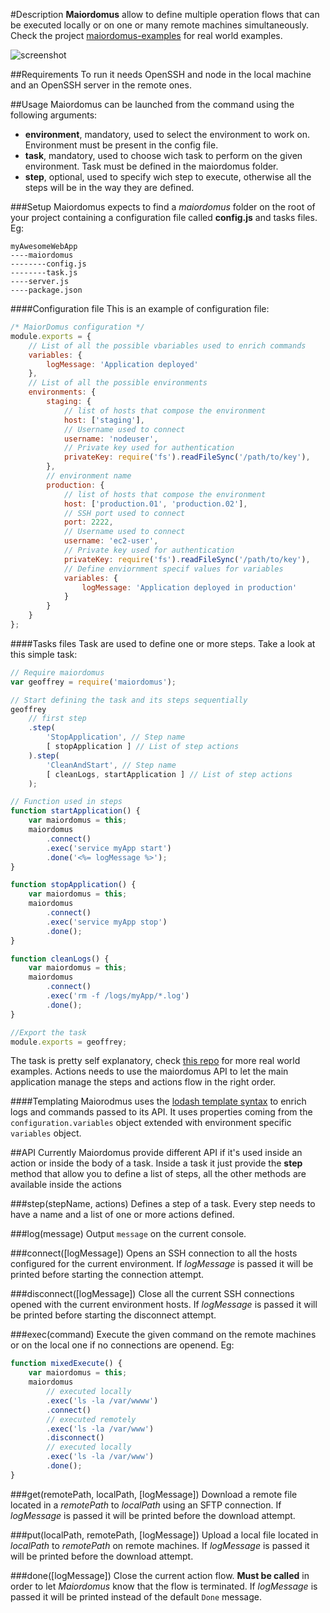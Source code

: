 #Description
**Maiordomus** allow to define multiple operation flows that can be executed locally or on one or many remote machines simultaneously.
Check the project [maiordomus-examples](https://github.com/NinjaTux/maiordomus-examples) for real world examples.

<img src="https://raw.github.com/ninjatux/maiorodmus/master/example.png" alt="screenshot" />

##Requirements
To run it needs OpenSSH and node in the local machine and an OpenSSH server in the remote ones.

##Usage
Maiordomus can be launched from the command using the following arguments:

* **environment**, mandatory, used to select the environment to work on. Environment must be present in the config file.
* **task**, mandatory, used to choose wich task to perform on the given environment. Task must be defined in the maiordomus folder.
* **step**, optional, used to specify wich step to execute, otherwise all the steps will be in the way they are defined.

###Setup
Maiordomus expects to find a *maiordomus* folder on the root of your project containing a configuration file called **config.js** and tasks files. Eg:

```
myAwesomeWebApp
----maiordomus
--------config.js
--------task.js
----server.js
----package.json
```

####Configuration file
This is an example of configuration file:

```js
/* MaiorDomus configuration */
module.exports = {
    // List of all the possible vbariables used to enrich commands
    variables: {
        logMessage: 'Application deployed'
    },
    // List of all the possible environments
    environments: {
        staging: {
            // list of hosts that compose the environment
            host: ['staging'],
            // Username used to connect
            username: 'nodeuser',
            // Private key used for authentication
            privateKey: require('fs').readFileSync('/path/to/key'),
        },
    	// environment name
        production: {
        	// list of hosts that compose the environment
            host: ['production.01', 'production.02'],
            // SSH port used to connect
            port: 2222,
            // Username used to connect
            username: 'ec2-user',
            // Private key used for authentication
            privateKey: require('fs').readFileSync('/path/to/key'),
            // Define enviornment specif values for variables
            variables: {
                logMessage: 'Application deployed in production'
            }
        }
    }
};

```

####Tasks files
Task are used to define one or more steps. Take a look at this simple task:

```js
// Require maiordomus
var geoffrey = require('maiordomus');

// Start defining the task and its steps sequentially
geoffrey
    // first step
    .step(
        'StopApplication', // Step name
        [ stopApplication ] // List of step actions
    ).step(
        'CleanAndStart', // Step name
        [ cleanLogs, startApplication ] // List of step actions
    );

// Function used in steps
function startApplication() {
    var maiordomus = this;
    maiordomus
        .connect()
        .exec('service myApp start')
        .done('<%= logMessage %>');
}

function stopApplication() {
    var maiordomus = this;
    maiordomus
        .connect()
        .exec('service myApp stop')
        .done();
}

function cleanLogs() {
    var maiordomus = this;
    maiordomus
        .connect()
        .exec('rm -f /logs/myApp/*.log')
        .done();
}

//Export the task
module.exports = geoffrey;
```

The task is pretty self explanatory, check [this repo](https://github.com/NinjaTux/maiordomus-examples) for more real world examples.
Actions needs to use the maiordomus API to let the main application manage the steps and actions flow in the right order.

####Templating
Maiorodmus uses the [lodash template syntax](http://lodash.com/docs#template) to enrich logs and commands passed to its API. It uses properties coming from the ```configuration.variables``` object extended with
environment specific ```variables``` object.

##API
Currently Maiordomus provide different API if it's used inside an action or inside the body of a task.
Inside a task it just provide the **step** method that allow you to define a list of steps, all the other methods are available inside the actions

###step(stepName, actions)
Defines a step of a task. Every step needs to have a name and a list of one or more actions defined.

###log(message)
Output ```message``` on the current console.

###connect([logMessage])
Opens an SSH connection to all the hosts configured for the current environment. If *logMessage* is passed it will be printed before starting the connection attempt.

###disconnect([logMessage])
Close all the current SSH connections opened with the current environment hosts.  If *logMessage* is passed it will be printed before starting the disconnect attempt.

###exec(command)
Execute the given command on the remote machines or on the local one if no connections are openend. Eg:

```js
function mixedExecute() {
    var maiordomus = this;
    maiordomus
        // executed locally
        .exec('ls -la /var/wwww')
        .connect()
        // executed remotely
        .exec('ls -la /var/www')
        .disconnect()
        // executed locally
        .exec('ls -la /var/www')
        .done();
}
```

###get(remotePath, localPath, [logMessage])
Download a remote file located in a *remotePath* to *localPath* using an SFTP connection. If *logMessage* is passed it will be printed before the download attempt.

###put(localPath, remotePath, [logMessage])
Upload a local file located in *localPath* to *remotePath* on remote machines. If *logMessage* is passed it will be printed before the download attempt.

###done([logMessage])
Close the current action flow. **Must be called** in order to let *Maiordomus* know that the flow is terminated. If *logMessage* is passed it will be printed instead of the default ```Done``` message.